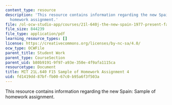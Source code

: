 ```yaml
---
content_type: resource
description: 'This resource contains information regarding the new Spain: Sample of
  homework assignment.'
file: /ol-ocw-studio-app/courses/21l-640j-the-new-spain-1977-present-fall-2015/fd1419dd87bffb0067c0b95a6f3f503a_MIT21L_640JF15_HW4.pdf
file_size: 844239
file_type: application/pdf
learning_resource_types: []
license: https://creativecommons.org/licenses/by-nc-sa/4.0/
ocw_type: OCWFile
parent_title: Student Work
parent_type: CourseSection
parent_uid: b80b9191-9f97-a93e-350e-4f9afa1115ca
resourcetype: Document
title: MIT 21L.640 F15 Sample of Homework Assignment 4
uid: fd1419dd-87bf-fb00-67c0-b95a6f3f503a
---
```

This resource contains information regarding the new Spain: Sample of homework assignment.